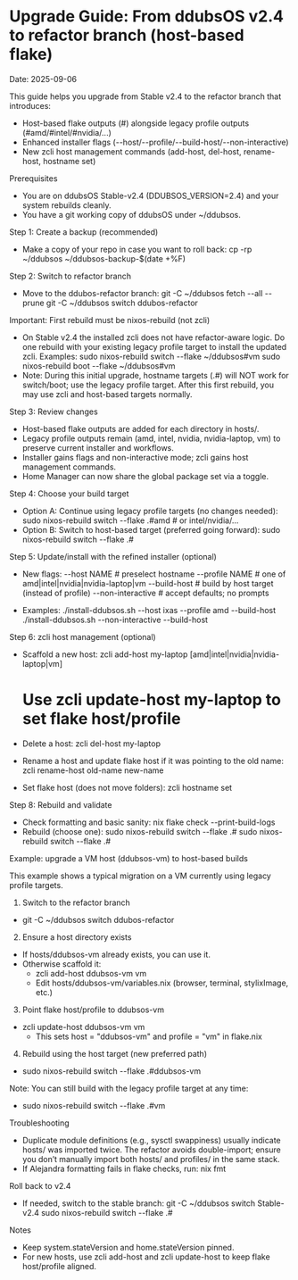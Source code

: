 # Upgrade Guide: From ddubsOS v2.4 to refactor branch (host-based flake)

Date: 2025-09-06

This guide helps you upgrade from Stable v2.4 to the refactor branch that introduces:
- Host-based flake outputs (#<host>) alongside legacy profile outputs (#amd/#intel/#nvidia/...)
- Enhanced installer flags (--host/--profile/--build-host/--non-interactive)
- New zcli host management commands (add-host, del-host, rename-host, hostname set)

Prerequisites
- You are on ddubsOS Stable-v2.4 (DDUBSOS_VERSION=2.4) and your system rebuilds cleanly.
- You have a git working copy of ddubsOS under ~/ddubsos.

Step 1: Create a backup (recommended)
- Make a copy of your repo in case you want to roll back:
  cp -rp ~/ddubsos ~/ddubsos-backup-$(date +%F)

Step 2: Switch to refactor branch
- Move to the ddubos-refactor branch:
  git -C ~/ddubsos fetch --all --prune
  git -C ~/ddubsos switch ddubos-refactor

Important: First rebuild must be nixos-rebuild (not zcli)
- On Stable v2.4 the installed zcli does not have refactor-aware logic. Do one rebuild with your existing legacy profile target to install the updated zcli. Examples:
  sudo nixos-rebuild switch --flake ~/ddubsos#vm
  sudo nixos-rebuild boot   --flake ~/ddubsos#vm
- Note: During this initial upgrade, hostname targets (.#<host>) will NOT work for switch/boot; use the legacy profile target. After this first rebuild, you may use zcli and host-based targets normally.

Step 3: Review changes
- Host-based flake outputs are added for each directory in hosts/.
- Legacy profile outputs remain (amd, intel, nvidia, nvidia-laptop, vm) to preserve current installer and workflows.
- Installer gains flags and non-interactive mode; zcli gains host management commands.
- Home Manager can now share the global package set via a toggle.

Step 4: Choose your build target
- Option A: Continue using legacy profile targets (no changes needed):
  sudo nixos-rebuild switch --flake .#amd   # or intel/nvidia/...
- Option B: Switch to host-based target (preferred going forward):
  sudo nixos-rebuild switch --flake .#<your-host>

Step 5: Update/install with the refined installer (optional)
- New flags:
  --host NAME          # preselect hostname
  --profile NAME       # one of amd|intel|nvidia|nvidia-laptop|vm
  --build-host         # build by host target (instead of profile)
  --non-interactive    # accept defaults; no prompts

- Examples:
  ./install-ddubsos.sh --host ixas --profile amd --build-host
  ./install-ddubsos.sh --non-interactive --build-host

Step 6: zcli host management (optional)
- Scaffold a new host:
  zcli add-host my-laptop [amd|intel|nvidia|nvidia-laptop|vm]
  # Use zcli update-host my-laptop <profile> to set flake host/profile

- Delete a host:
  zcli del-host my-laptop

- Rename a host and update flake host if it was pointing to the old name:
  zcli rename-host old-name new-name

- Set flake host (does not move folders):
  zcli hostname set <new-host>


Step 8: Rebuild and validate
- Check formatting and basic sanity:
  nix flake check --print-build-logs
- Rebuild (choose one):
  sudo nixos-rebuild switch --flake .#<host>
  sudo nixos-rebuild switch --flake .#<profile>

Example: upgrade a VM host (ddubsos-vm) to host-based builds

This example shows a typical migration on a VM currently using legacy profile targets.

1) Switch to the refactor branch
- git -C ~/ddubsos switch ddubos-refactor

2) Ensure a host directory exists
- If hosts/ddubsos-vm already exists, you can use it.
- Otherwise scaffold it:
  - zcli add-host ddubsos-vm vm
  - Edit hosts/ddubsos-vm/variables.nix (browser, terminal, stylixImage, etc.)

3) Point flake host/profile to ddubsos-vm
- zcli update-host ddubsos-vm vm
  - This sets host = "ddubsos-vm" and profile = "vm" in flake.nix

4) Rebuild using the host target (new preferred path)
- sudo nixos-rebuild switch --flake .#ddubsos-vm

Note: You can still build with the legacy profile target at any time:
- sudo nixos-rebuild switch --flake .#vm

Troubleshooting
- Duplicate module definitions (e.g., sysctl swappiness) usually indicate hosts/<host> was imported twice. The refactor avoids double-import; ensure you don’t manually import both hosts/<host> and profiles/<profile> in the same stack.
- If Alejandra formatting fails in flake checks, run: nix fmt

Roll back to v2.4
- If needed, switch to the stable branch:
  git -C ~/ddubsos switch Stable-v2.4
  sudo nixos-rebuild switch --flake .#<profile>

Notes
- Keep system.stateVersion and home.stateVersion pinned.
- For new hosts, use zcli add-host and zcli update-host to keep flake host/profile aligned.

